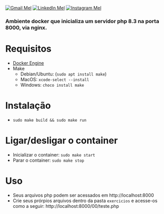 [![Gmail Mel](https://img.shields.io/badge/Gmail-D14836?style=for-the-badge&logo=gmail&logoColor=white)](mailto:melissameira92@gmail.com)
[![LinkedIn Mel](https://img.shields.io/badge/LinkedIn-0077B5?style=for-the-badge&logo=linkedin&logoColor=white)](https://www.linkedin.com/in/melissa-perdomo/)
[![Instagram Mel](https://img.shields.io/badge/Instagram-E4405F?style=for-the-badge&logo=instagram&logoColor=white)](https://www.instagram.com/amelperdomo/)


### Ambiente docker que inicializa um servidor php 8.3 na porta 8000, via nginx.

# Requisitos
- [Docker Engine](https://docs.docker.com/engine/install/)
- Make
  - Debian/Ubuntu: (`sudo apt install make`)
  - MacOS: `xcode-select --install`
  - Windows: `choco install make`

# Instalação
- `sudo make build && sudo make run`

# Ligar/desligar o container
- Inicializar o container: `sudo make start`
- Parar o container: `sudo make stop`

# Uso
- Seus arquivos php podem ser acessados em http://localhost:8000
- Crie seus prórpios arquivos dentro da pasta `exercicios` e acesse-os como a seguir: http://localhost:8000/00/teste.php
